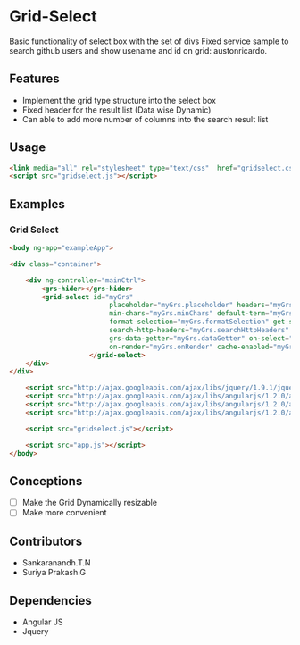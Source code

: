 Grid-Select
===========

Basic functionality of select box with the set of divs
Fixed service sample to search github users and show usename and id on grid: austonricardo.  

## Features

 * Implement the grid type structure into the select box
 * Fixed header for the result list (Data wise Dynamic)
 * Can able to add more number of columns into the search result list


## Usage

```html
<link media="all" rel="stylesheet" type="text/css"  href="gridselect.css" />
<script src="gridselect.js"></script>
```


## Examples

### Grid Select

```html
<body ng-app="exampleApp">

<div class="container">

    <div ng-controller="mainCtrl">
        <grs-hider></grs-hider>
        <grid-select id="myGrs"
                         placeholder="myGrs.placeholder" headers="myGrs.headers"
                         min-chars="myGrs.minChars" default-term="myGrs.defaultTerm"
                         format-selection="myGrs.formatSelection" get-search-url="myGrs.urlFormer"
                         search-http-headers="myGrs.searchHttpHeaders" debounce="500" is-more-decider="myGrs.moreDecider"
                         grs-data-getter="myGrs.dataGetter" on-select="focusQuantity"
                         on-render="myGrs.onRender" cache-enabled="myGrs.cacheEnabled">
                    </grid-select>
    </div>
</div>

    <script src="http://ajax.googleapis.com/ajax/libs/jquery/1.9.1/jquery.min.js"></script>
    <script src="http://ajax.googleapis.com/ajax/libs/angularjs/1.2.0/angular.min.js"></script>
    <script src="http://ajax.googleapis.com/ajax/libs/angularjs/1.2.0/angular-route.min.js"></script>
    <script src="http://ajax.googleapis.com/ajax/libs/angularjs/1.2.0/angular-sanitize.min.js"></script>

    <script src="gridselect.js"></script>

    <script src="app.js"></script>
</body>
```

## Conceptions

- [ ] Make the Grid Dynamically resizable
- [ ] Make more convenient

## Contributors

* Sankaranandh.T.N
* Suriya Prakash.G

## Dependencies

* Angular JS
* Jquery
